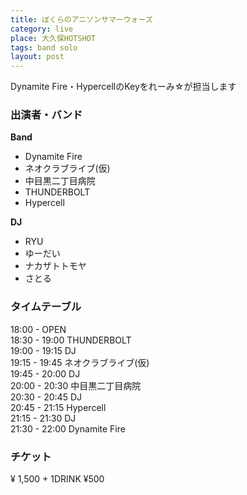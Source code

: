 ```yaml
---
title: ぼくらのアニソンサマーウォーズ
category: live
place: 大久保HOTSHOT
tags: band solo
layout: post
---
```


Dynamite Fire・HypercellのKeyをれーみ&#x2606;が担当します

### 出演者・バンド

**Band**

* Dynamite Fire
* ネオクラブライブ(仮)
* 中目黒二丁目病院
* THUNDERBOLT
* Hypercell

**DJ**

* RYU
* ゆーだい
* ナカザトトモヤ
* さとる

### タイムテーブル
18:00 - OPEN  
18:30 - 19:00 THUNDERBOLT  
19:00 - 19:15 DJ  
19:15 - 19:45 ネオクラブライブ(仮)  
19:45 - 20:00 DJ  
20:00 - 20:30 中目黒二丁目病院  
20:30 - 20:45 DJ  
20:45 - 21:15 Hypercell  
21:15 - 21:30 DJ  
21:30 - 22:00 Dynamite Fire

### チケット

&yen; 1,500 + 1DRINK &yen;500